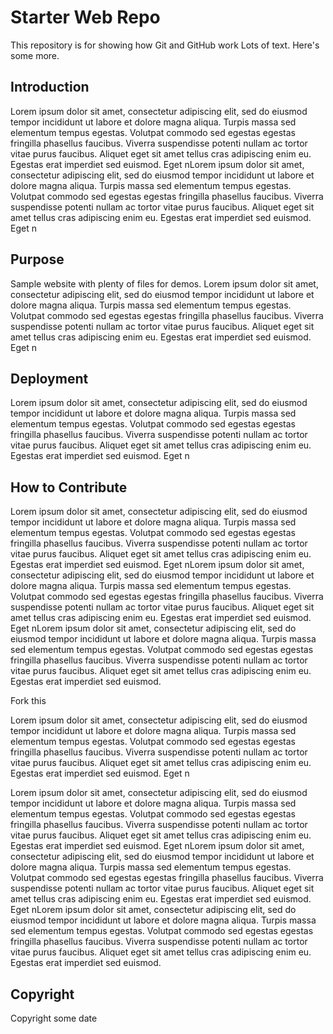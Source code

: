 # Starter Web Repo

This repository is for showing how Git and GitHub work
Lots of text.  Here's some more.

## Introduction

Lorem ipsum dolor sit amet, consectetur adipiscing elit, sed do eiusmod tempor incididunt ut labore et dolore magna aliqua. Turpis massa sed elementum tempus egestas. Volutpat commodo sed egestas egestas fringilla phasellus faucibus. Viverra suspendisse potenti nullam ac tortor vitae purus faucibus. Aliquet eget sit amet tellus cras adipiscing enim eu. Egestas erat imperdiet sed euismod. Eget nLorem ipsum dolor sit amet, consectetur adipiscing elit, sed do eiusmod tempor incididunt ut labore et dolore magna aliqua. Turpis massa sed elementum tempus egestas. Volutpat commodo sed egestas egestas fringilla phasellus faucibus. Viverra suspendisse potenti nullam ac tortor vitae purus faucibus. Aliquet eget sit amet tellus cras adipiscing enim eu. Egestas erat imperdiet sed euismod. Eget n

## Purpose

Sample website with plenty of files for demos.  Lorem ipsum dolor sit amet, consectetur adipiscing elit, sed do eiusmod tempor incididunt ut labore et dolore magna aliqua. Turpis massa sed elementum tempus egestas. Volutpat commodo sed egestas egestas fringilla phasellus faucibus. Viverra suspendisse potenti nullam ac tortor vitae purus faucibus. Aliquet eget sit amet tellus cras adipiscing enim eu. Egestas erat imperdiet sed euismod. Eget n

## Deployment

Lorem ipsum dolor sit amet, consectetur adipiscing elit, sed do eiusmod tempor incididunt ut labore et dolore magna aliqua. Turpis massa sed elementum tempus egestas. Volutpat commodo sed egestas egestas fringilla phasellus faucibus. Viverra suspendisse potenti nullam ac tortor vitae purus faucibus. Aliquet eget sit amet tellus cras adipiscing enim eu. Egestas erat imperdiet sed euismod. Eget n

## How to Contribute

Lorem ipsum dolor sit amet, consectetur adipiscing elit, sed do eiusmod tempor incididunt ut labore et dolore magna aliqua. Turpis massa sed elementum tempus egestas. Volutpat commodo sed egestas egestas fringilla phasellus faucibus. Viverra suspendisse potenti nullam ac tortor vitae purus faucibus. Aliquet eget sit amet tellus cras adipiscing enim eu. Egestas erat imperdiet sed euismod. Eget nLorem ipsum dolor sit amet, consectetur adipiscing elit, sed do eiusmod tempor incididunt ut labore et dolore magna aliqua. Turpis massa sed elementum tempus egestas. Volutpat commodo sed egestas egestas fringilla phasellus faucibus. Viverra suspendisse potenti nullam ac tortor vitae purus faucibus. Aliquet eget sit amet tellus cras adipiscing enim eu. Egestas erat imperdiet sed euismod. Eget nLorem ipsum dolor sit amet, consectetur adipiscing elit, sed do eiusmod tempor incididunt ut labore et dolore magna aliqua. Turpis massa sed elementum tempus egestas. Volutpat commodo sed egestas egestas fringilla phasellus faucibus. Viverra suspendisse potenti nullam ac tortor vitae purus faucibus. Aliquet eget sit amet tellus cras adipiscing enim eu. Egestas erat imperdiet sed euismod. 

Fork this

Lorem ipsum dolor sit amet, consectetur adipiscing elit, sed do eiusmod tempor incididunt ut labore et dolore magna aliqua. Turpis massa sed elementum tempus egestas. Volutpat commodo sed egestas egestas fringilla phasellus faucibus. Viverra suspendisse potenti nullam ac tortor vitae purus faucibus. Aliquet eget sit amet tellus cras adipiscing enim eu. Egestas erat imperdiet sed euismod. Eget n

Lorem ipsum dolor sit amet, consectetur adipiscing elit, sed do eiusmod tempor incididunt ut labore et dolore magna aliqua. Turpis massa sed elementum tempus egestas. Volutpat commodo sed egestas egestas fringilla phasellus faucibus. Viverra suspendisse potenti nullam ac tortor vitae purus faucibus. Aliquet eget sit amet tellus cras adipiscing enim eu. Egestas erat imperdiet sed euismod. Eget nLorem ipsum dolor sit amet, consectetur adipiscing elit, sed do eiusmod tempor incididunt ut labore et dolore magna aliqua. Turpis massa sed elementum tempus egestas. Volutpat commodo sed egestas egestas fringilla phasellus faucibus. Viverra suspendisse potenti nullam ac tortor vitae purus faucibus. Aliquet eget sit amet tellus cras adipiscing enim eu. Egestas erat imperdiet sed euismod. Eget nLorem ipsum dolor sit amet, consectetur adipiscing elit, sed do eiusmod tempor incididunt ut labore et dolore magna aliqua. Turpis massa sed elementum tempus egestas. Volutpat commodo sed egestas egestas fringilla phasellus faucibus. Viverra suspendisse potenti nullam ac tortor vitae purus faucibus. Aliquet eget sit amet tellus cras adipiscing enim eu. Egestas erat imperdiet sed euismod.

## Copyright

Copyright some date